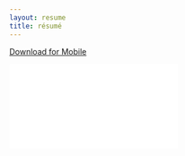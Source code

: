 ```yaml
---
layout: resume
title: résumé
---
```

[Download for Mobile](/files/Jennifer-Plunkett-Resume.pdf)

<div class="fluidMedia">
    <iframe src="/files/Jennifer-Plunkett-Resume.pdf" frameborder="0"> </iframe>
</div>
